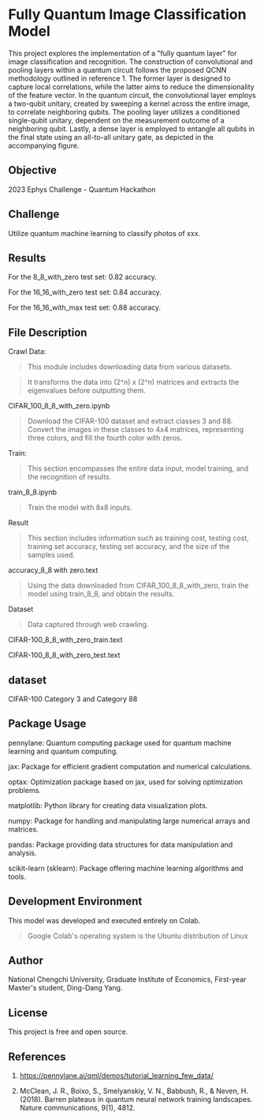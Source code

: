 # Fully Quantum Image Classification Model

This project explores the implementation of a "fully quantum layer" for image classification and recognition. The construction of convolutional and pooling layers within a quantum circuit follows the proposed QCNN methodology outlined in reference 1. The former layer is designed to capture local correlations, while the latter aims to reduce the dimensionality of the feature vector. In the quantum circuit, the convolutional layer employs a two-qubit unitary, created by sweeping a kernel across the entire image, to correlate neighboring qubits. The pooling layer utilizes a conditioned single-qubit unitary, dependent on the measurement outcome of a neighboring qubit. Lastly, a dense layer is employed to entangle all qubits in the final state using an all-to-all unitary gate, as depicted in the accompanying figure.

## Objective

2023 Ephys Challenge - Quantum Hackathon

## Challenge

Utilize quantum machine learning to classify photos of xxx.

## Results

For the 8_8_with_zero test set: 0.82 accuracy.

For the 16_16_with_zero test set: 0.84 accuracy.

For the 16_16_with_max test set: 0.88 accuracy.

## File Description

Crawl Data:

> This module includes downloading data from various datasets.

> It transforms the data into (2^n) x (2^n) matrices and extracts the eigenvalues before outputting them.

CIFAR_100_8_8_with_zero.ipynb

> Download the CIFAR-100 dataset and extract classes 3 and 88. Convert the images in these classes to 4x4 matrices, representing three colors, and fill the fourth color with zeros.

Train:

> This section encompasses the entire data input, model training, and the recognition of results.

train_8_8.ipynb

> Train the model with 8x8 inputs.

Result

> This section includes information such as training cost, testing cost, training set accuracy, testing set accuracy, and the size of the samples used.

accuracy_8_8 with zero.text

> Using the data downloaded from CIFAR_100_8_8_with_zero, train the model using train_8_8, and obtain the results.

Dataset

> Data captured through web crawling.

CIFAR-100_8_8_with_zero_train.text

CIFAR-100_8_8_with_zero_test.text

## dataset

CIFAR-100 Category 3 and Category 88

## Package Usage

pennylane: Quantum computing package used for quantum machine learning and quantum computing.

jax: Package for efficient gradient computation and numerical calculations.

optax: Optimization package based on jax, used for solving optimization problems.

matplotlib: Python library for creating data visualization plots.

numpy: Package for handling and manipulating large numerical arrays and matrices.

pandas: Package providing data structures for data manipulation and analysis.

scikit-learn (sklearn): Package offering machine learning algorithms and tools.

## Development Environment

This model was developed and executed entirely on Colab.

> Google Colab's operating system is the Ubuntu distribution of Linux

## Author

National Chengchi University, Graduate Institute of Economics, First-year Master's student, Ding-Dang Yang.

## License

This project is free and open source.

## References

1. https://pennylane.ai/qml/demos/tutorial_learning_few_data/

2. McClean, J. R., Boixo, S., Smelyanskiy, V. N., Babbush, R., & Neven, H. (2018). Barren plateaus in quantum neural network training landscapes. Nature communications, 9(1), 4812.

